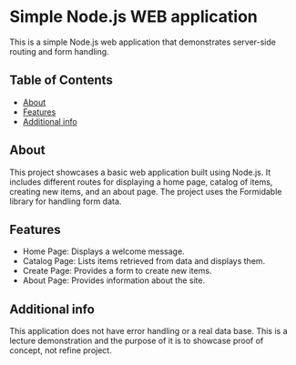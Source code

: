 # Simple Node.js WEB application

This is a simple Node.js web application that demonstrates server-side routing and form handling.
## Table of Contents

- [About](#about)
- [Features](#features)
- [Additional info](#additional-info)

## About

This project showcases a basic web application built using Node.js. It includes different routes for displaying a home page, catalog of items, creating new items, and an about page. The project uses the Formidable library for handling form data.

## Features

- Home Page: Displays a welcome message.
- Catalog Page: Lists items retrieved from data and displays them.
- Create Page: Provides a form to create new items.
- About Page: Provides information about the site.

## Additional info

This application does not have error handling or a real data base. This is a lecture demonstration and the purpose of it is to showcase proof of concept, not refine project.